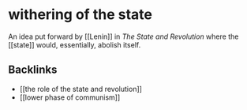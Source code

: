 # withering of the state

An idea put forward by [[Lenin]] in _The State and Revolution_ where the [[state]] would, essentially, abolish itself.


## Backlinks

-   [[the role of the state and revolution]]
-   [[lower phase of communism]]
